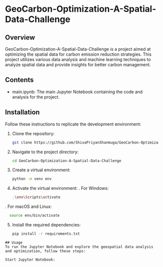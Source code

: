 # GeoCarbon-Optimization-A-Spatial-Data-Challenge
## Overview
GeoCarbon-Optimization-A-Spatial-Data-Challenge is a project aimed at optimizing the spatial data for carbon emission reduction strategies. This project utilizes various data analysis and machine learning techniques to analyze spatial data and provide insights for better carbon management.

## Contents
- main.ipynb: The main Jupyter Notebook containing the code and analysis for the project.

## Installation
Follow these instructions to replicate the development environment:

1. Clone the repository:
   ```sh
   git clone https://github.com/ShivaPriyanShanmuga/GeoCarbon-Optimization-A-Spatial-Data-Challenge.git

2. Navigate to the project directory:
   ```sh
   cd GeoCarbon-Optimization-A-Spatial-Data-Challenge

3. Create a virtual environment:
   ```sh
   python -m venv env
   
4. Activate the virtual environment:
  . For Windows: 
   ```sh
   .\env\Scripts\activate
   ```
  . For macOS and Linux:
  ```sh
    source env/bin/activate
```
5. Install the required dependencies:
   ```sh
   pip install -r requirements.txt
```
## Usage
To run the Jupyter Notebook and explore the geospatial data analysis and optimization, follow these steps:

Start Jupyter Notebook:

